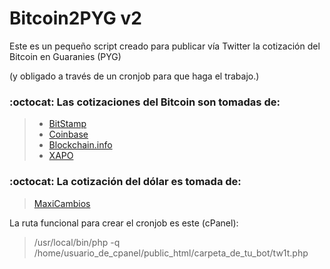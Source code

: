 Bitcoin2PYG v2
===================
Este es un pequeño script creado para publicar vía Twitter la cotización del Bitcoin en Guaranies (PYG)

(y obligado a través de un cronjob para que haga el trabajo.)

### :octocat: Las cotizaciones del Bitcoin son tomadas de:
> - [BitStamp](www.bitstamp.net)
> - [Coinbase](www.coinbase.com)
> - [Blockchain.info](www.blockchain.info)
> - [XAPO](www.xapo.com)

### :octocat: La cotización del dólar es tomada de:
> [MaxiCambios](www.maxicambios.com.py)

La ruta funcional para crear el cronjob es este (cPanel):
> /usr/local/bin/php -q /home/usuario_de_cpanel/public_html/carpeta_de_tu_bot/tw1t.php

